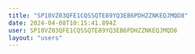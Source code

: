 ```yaml
---
title: "SP10VZ03QFE1CQSSQTE89YQ3EB6PDHZZNKEQJMQD8"
date: 2024-04-08T10:15:41.894Z
user: SP10VZ03QFE1CQSSQTE89YQ3EB6PDHZZNKEQJMQD8
layout: "users"
---
```

    